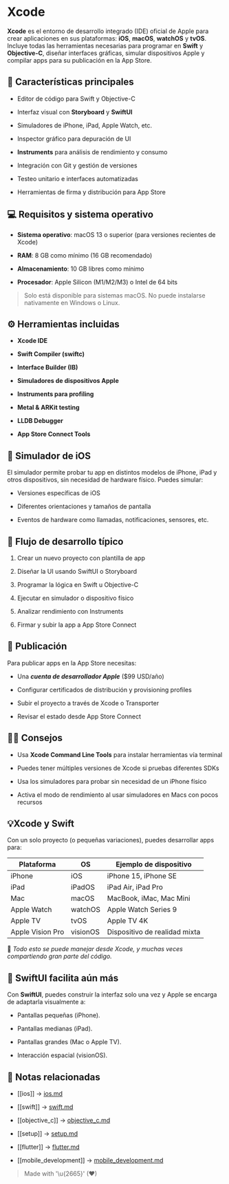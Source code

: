 # Xcode

**Xcode** es el entorno de desarrollo integrado (IDE) oficial de Apple para crear aplicaciones en sus plataformas: **iOS**, **macOS**, **watchOS** y **tvOS**. Incluye todas las herramientas necesarias para programar en **Swift** y **Objective-C**, diseñar interfaces gráficas, simular dispositivos Apple y compilar apps para su publicación en la App Store.

## 🎯 Características principales

- Editor de código para Swift y Objective-C 
 
- Interfaz visual con **Storyboard** y **SwiftUI**  
- Simuladores de iPhone, iPad, Apple Watch, etc.  
- Inspector gráfico para depuración de UI  
- **Instruments** para análisis de rendimiento y consumo  
- Integración con Git y gestión de versiones  
- Testeo unitario e interfaces automatizadas  
- Herramientas de firma y distribución para App Store  

## 💻 Requisitos y sistema operativo

- **Sistema operativo**: macOS 13 o superior (para versiones recientes de Xcode)  

- **RAM**: 8 GB como mínimo (16 GB recomendado)  
- **Almacenamiento**: 10 GB libres como mínimo  
- **Procesador**: Apple Silicon (M1/M2/M3) o Intel de 64 bits  

> Solo está disponible para sistemas macOS. No puede instalarse nativamente en Windows o Linux.

## ⚙️ Herramientas incluidas

- **Xcode IDE**
  
- **Swift Compiler (swiftc)**  
- **Interface Builder (IB)**  
- **Simuladores de dispositivos Apple**  
- **Instruments para profiling**  
- **Metal & ARKit testing**  
- **LLDB Debugger**  
- **App Store Connect Tools**

## 🧪 Simulador de iOS

El simulador permite probar tu app en distintos modelos de iPhone, iPad y otros dispositivos, sin necesidad de hardware físico. Puedes simular:

- Versiones específicas de iOS
  
- Diferentes orientaciones y tamaños de pantalla  
- Eventos de hardware como llamadas, notificaciones, sensores, etc.  

## 🚀 Flujo de desarrollo típico

1. Crear un nuevo proyecto con plantilla de app  

2. Diseñar la UI usando SwiftUI o Storyboard  
3. Programar la lógica en Swift u Objective-C  
4. Ejecutar en simulador o dispositivo físico  
5. Analizar rendimiento con Instruments  
6. Firmar y subir la app a App Store Connect

## 🔐 Publicación

Para publicar apps en la App Store necesitas:

- Una ***cuenta de desarrollador Apple*** ($99 USD/año) 
 
- Configurar certificados de distribución y provisioning profiles  
- Subir el proyecto a través de Xcode o Transporter  
- Revisar el estado desde App Store Connect

## 👨‍💻 Consejos

- Usa **Xcode Command Line Tools** para instalar herramientas vía terminal 
 
- Puedes tener múltiples versiones de Xcode si pruebas diferentes SDKs  
- Usa los simuladores para probar sin necesidad de un iPhone físico  
- Activa el modo de rendimiento al usar simuladores en Macs con pocos recursos

## 💡Xcode y Swift

Con un solo proyecto (o pequeñas variaciones), puedes desarrollar apps para:

| Plataforma       | OS       | Ejemplo de dispositivo        |
| ---------------- | -------- | ----------------------------- |
| iPhone           | iOS      | iPhone 15, iPhone SE          |
| iPad             | iPadOS   | iPad Air, iPad Pro            |
| Mac              | macOS    | MacBook, iMac, Mac Mini       |
| Apple Watch      | watchOS  | Apple Watch Series 9          |
| Apple TV         | tvOS     | Apple TV 4K                   |
| Apple Vision Pro | visionOS | Dispositivo de realidad mixta |

🧠 *Todo esto se puede manejar desde Xcode, y muchas veces compartiendo gran parte del código.*

## 🧪 SwiftUI facilita aún más

Con **SwiftUI**, puedes construir la interfaz solo una vez y Apple se encarga de adaptarla visualmente a:

- Pantallas pequeñas (iPhone).

- Pantallas medianas (iPad).
- Pantallas grandes (Mac o Apple TV).
- Interacción espacial (visionOS).

## 🔗 Notas relacionadas

- [[ios]] → [ios.md](/os/ios.md)  

- [[swift]] → [swift.md](/languages/swift.md)  

- [[objective_c]] → [objective_c.md](/languages/objective_c.md)  

- [[setup]] → [setup.md](/setup/setup.md)  

- [[flutter]] → [flutter.md](/frameworks/flutter.md)  

- [[mobile_development]] → [mobile_development.md](/overview/mobile_development.md)  


> Made with '\u{2665}' (♥)
